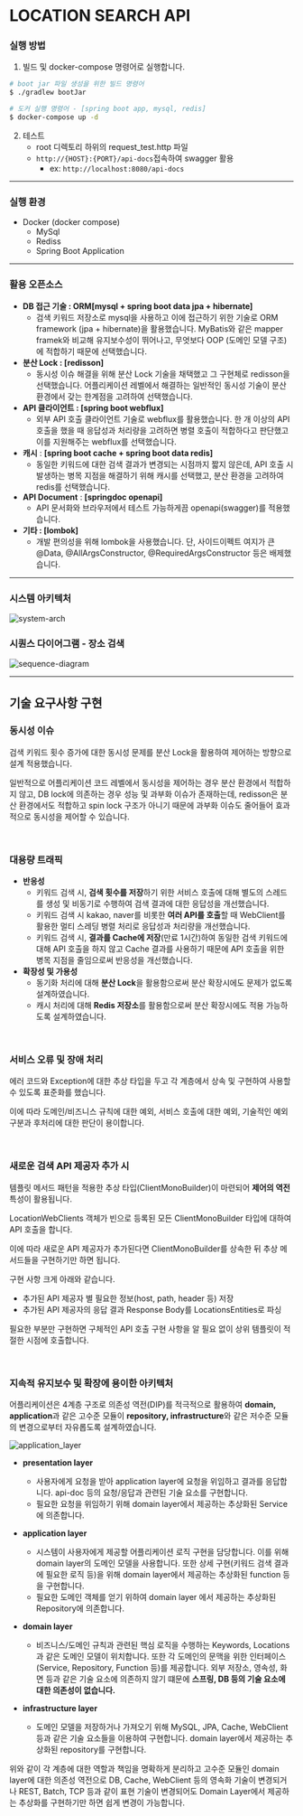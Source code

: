 # LOCATION SEARCH API

### 실행 방법

1. 빌드 및 docker-compose 명령어로 실행합니다.

```bash
# boot jar 파일 생성을 위한 빌드 명령어
$ ./gradlew bootJar

# 도커 실행 명령어 - [spring boot app, mysql, redis]
$ docker-compose up -d
```


2. 테스트
   - root 디렉토리 하위의 request_test.http 파일  
   - `http://{HOST}:{PORT}/api-docs`접속하여 swagger 활용
      - ex: `http://localhost:8080/api-docs`

---

### 실행 환경

- Docker (docker compose)
    - MySql
    - Rediss
    - Spring Boot Application

---

### 활용 오픈소스

- **DB  접근 기술 : ORM[mysql + spring boot data jpa + hibernate]**
    - 검색 키워드 저장소로 mysql을 사용하고 이에 접근하기 위한 기술로 ORM framework
    (jpa + hibernate)을 활용했습니다.
    MyBatis와 같은 mapper framek와 비교해 유지보수성이 뛰어나고, 무엇보다 OOP
    (도메인 모델 구조)에 적합하기 때문에 선택했습니다.
- **분산 Lock : [redisson]**
    - 동시성 이슈 해결을 위해 분산 Lock 기술을 채택했고 그 구현체로 redisson을 선택했습니다.
    어플리케이션 레벨에서 해결하는 일반적인 동시성 기술이 분산 환경에서 갖는 한계점을 고려하여 선택했습니다.
- **API 클라이언트 : [spring boot webflux]**
    - 외부 API 호출 클라이언트 기술로 webflux를 활용했습니다. 한 개 이상의 API 호출을 했을 때 응답성과 처리량을 고려하면 병렬 호출이 적합하다고 판단했고 이를 지원해주는 webflux를 선택했습니다.
- **캐시** : **[spring boot cache + spring boot data redis]**
    - 동일한 키워드에 대한 검색 결과가 변경되는 시점까지 짧지 않은데, API 호출 시 발생하는 병목 지점을 해결하기 위해 캐시를 선택했고, 분산 환경을 고려하여 redis를 선택했습니다.
- **API Document** : **[springdoc openapi]**
    - API 문서화와 브라우저에서 테스트 가능하게끔 openapi(swagger)를 적용했습니다.
- **기타 : [lombok]**
    - 개발 편의성을 위해 lombok을 사용했습니다. 단, 사이드이펙트 여지가 큰 @Data, @AllArgsConstructor, @RequiredArgsConstructor 등은 배제했습니다.
    

---

### 시스템 아키텍처

![system-arch](img/system_arch.png)

### 시퀀스 다이어그램 - 장소 검색

![sequence-diagram](img/sequence_diagram.png)

---

## 기술 요구사항 구현

### 동시성 이슈

검색 키워드 횟수 증가에 대한 동시성 문제를 분산 Lock을 활용하여 제어하는 방향으로 설계 적용했습니다.

일반적으로 어플리케이션 코드 레벨에서 동시성을 제어하는 경우 분산 환경에서 적합하지 않고, DB lock에 의존하는 경우 성능 및 과부화 이슈가 존재하는데, redisson은 분산 환경에서도 적합하고 
spin lock 구조가 아니기 때문에 과부화 이슈도 줄어들어 효과적으로 동시성을 제어할 수 있습니다.

<br>

### 대용량 트래픽

- **반응성**
    - 키워드 검색 시, **검색 횟수를 저장**하기 위한 서비스 호출에 대해 별도의 스레드를 생성 및 비동기로 수행하여 검색 결과에 대한 응답성을 개선했습니다.
    - 키워드 검색 시 kakao, naver를 비롯한 **여러 API를 호출**할 때 WebClient를 활용한 멀티 스레딩 병렬 처리로 응답성과 처리량을 개선했습니다.
    - 키워드 검색 시, **결과를 Cache에 저장**(만료 1시간)하여 동일한 검색 키워드에 대해 API 호출을 하지 않고 Cache 결과를 사용하기 때문에 API 호출을 위한 병목 지점을 줄임으로써 반응성을 개선했습니다.
- **확장성 및 가용성**
    - 동기화 처리에 대해 **분산 Lock**을 활용함으로써 분산 확장시에도 문제가 없도록 설계하였습니다.
    - 캐시 처리에 대해 **Redis 저장소**를 활용함으로써 분산 확장시에도 적용 가능하도록 설계하였습니다.

<br>

### 서비스 오류 및 장애 처리

에러 코드와 Exception에 대한 추상 타입을 두고 각 계층에서 상속 및 구현하여 사용할 수 있도록 표준화를 했습니다.

이에 따라 도메인/비즈니스 규칙에 대한 예외, 서비스 호출에 대한 예외, 기술적인 예외 구분과 후처리에 대한 판단이 용이합니다.

<br>

### 새로운 검색 API 제공자 추가 시

템플릿 메서드 패턴을 적용한 추상 타입(ClientMonoBuilder)이 마련되어 **제어의 역전** 특성이 활용됩니다.

LocationWebClients 객체가 빈으로 등록된 모든 ClientMonoBuilder 타입에 대하여 API 호출을 합니다.

이에 따라 새로운 API 제공자가 추가된다면 ClientMonoBuilder를 상속한 뒤 추상 메서드들을 구현하기만 하면 됩니다.

구현 사항 크게 아래와 같습니다.

- 추가된 API 제공자 별 필요한 정보(host, path, header 등) 저장
- 추가된 API 제공자의 응답 결과 Response Body를 LocationsEntities로 파싱

필요한 부분만 구현하면 구체적인 API 호출 구현 사항을 알 필요 없이 상위 템플릿이 적절한 시점에 호출합니다.

<br>

### 지속적 유지보수 및 확장에 용이한 아키텍처

어플리케이션은 4계층 구조로 의존성 역전(DIP)를 적극적으로 활용하여 **domain, application**과 같은 고수준 모듈이 **repository, infrastructure**와 같은 저수준 모듈의 변경으로부터 자유롭도록 설계하였습니다.

![application_layer](img/application_layer.png)

- **presentation layer**
    - 사용자에게 요청을 받아 application layer에 요청을 위임하고 결과를 응답합니다. api-doc 등의 요청/응답과 관련된 기술 요소를 구현합니다.
    - 필요한 요청을 위임하기 위해 domain layer에서 제공하는 추상화된 Service에 의존합니다.

- **application layer**
    - 시스템이 사용자에게 제공할 어플리케이션 로직 구현을 담당합니다. 이를 위해 domain layer의 도메인 모델을 사용합니다. 또한 상세 구현(키워드 검색 결과에 필요한 로직 등)을 위해 domain layer에서 제공하는 추상화된 function 등을 구현합니다.
    - 필요한 도메인 객체를 얻기 위하여 domain layer 에서 제공하는 추상화된 Repository에 의존합니다.
- **domain  layer**
    - 비즈니스/도메인 규칙과 관련된 핵심 로직을 수행하는 Keywords, Locations과 같은 도메인 모델이 위치합니다. 또한 각 도메인의 문맥을 위한 인터페이스(Service, Repository, Function 등)를 제공합니다. 외부 저장소, 영속성, 화면 등과 같은 기술 요소에 의존하지 않기 떄문에 
    **스프링, DB 등의 기술 요소에 대한 의존성이 없습니다.**
- **infrastructure layer**
    - 도메인 모델을 저장하거나 가져오기 위해 MySQL, JPA, Cache, WebClient 등과 같은 기술 요소들을 이용하여 구현합니다.
    domain layer에서 제공하는 추상화된 repository를 구현합니다.

위와 같이 각 계층에 대한 역할과 책임을 명확하게 분리하고 고수준 모듈인 domain layer에 대한 의존성 역전으로 DB, Cache, WebClient 등의 영속화 기술이 변경되거나 REST, Batch, TCP 등과 같이 표현 기술이 변경되어도 Domain Layer에서 제공하는 추상화를 구현하기만 하면 쉽게 변경이 가능합니다.
